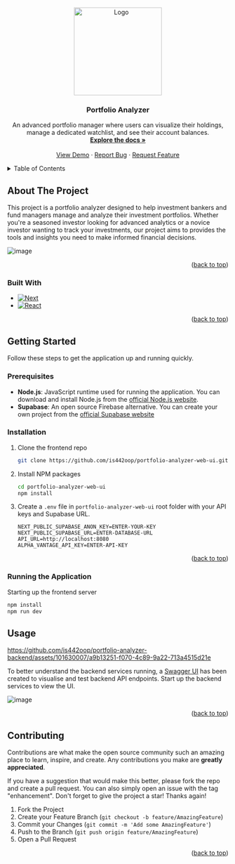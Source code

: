 <!-- Improved compatibility of back to top link: See: https://github.com/othneildrew/Best-README-Template/pull/73 -->

<a name="readme-top"></a>

<!--
*** Thanks for checking out the Best-README-Template. If you have a suggestion
*** that would make this better, please fork the repo and create a pull request
*** or simply open an issue with the tag "enhancement".
*** Don't forget to give the project a star!
*** Thanks again! Now go create something AMAZING! :D
-->

<!-- PROJECT SHIELDS -->
<!--
*** I'm using markdown "reference style" links for readability.
*** Reference links are enclosed in brackets [ ] instead of parentheses ( ).
*** See the bottom of this document for the declaration of the reference variables
*** for contributors-url, forks-url, etc. This is an optional, concise syntax you may use.
*** https://www.markdownguide.org/basic-syntax/#reference-style-links
-->
<!-- [![Contributors][contributors-shield]][contributors-url]
[![Forks][forks-shield]][forks-url]
[![Stargazers][stars-shield]][stars-url]
[![Issues][issues-shield]][issues-url]
[![MIT License][license-shield]][license-url]
[![LinkedIn][linkedin-shield]][linkedin-url] -->

<!-- PROJECT LOGO -->
<br />
<div align="center">
  <a href="https://github.com/github_username/repo_name">
    <img src="https://github.com/is442oop/portfolio-analyzer-backend/assets/101630007/44e4c2e0-4a38-44f4-8a6d-be65d51458b6" alt="Logo" width="200" height="200"> 
  </a>

<h3 align="center">Portfolio Analyzer</h3>

  <p align="center">
    An advanced portfolio manager where users can visualize their holdings, manage a dedicated watchlist, and see their account balances.
    <br />
    <a href="https://github.com/is442oop"><strong>Explore the docs »</strong></a>
    <br />
    <br />
    <a href="https://is442-oop.netlify.app/">View Demo</a>
    ·
    <a href="https://github.com/is442oop/portfolio-analyzer-web-ui/issues">Report Bug</a>
    ·
    <a href="https://github.com/is442oop/portfolio-analyzer-web-ui/issues">Request Feature</a>
  </p>
</div>

<!-- TABLE OF CONTENTS -->
<details>
  <summary>Table of Contents</summary>
  <ol>
    <li>
      <a href="#about-the-project">About The Project</a>
      <ul>
        <li><a href="#built-with">Built With</a></li>
      </ul>
    </li>
    <li>
      <a href="#getting-started">Getting Started</a>
      <ul>
        <li><a href="#prerequisites">Prerequisites</a></li>
        <li><a href="#installation">Installation</a></li>
        <li><a href="#running-the-application">Running the Application</a></li>
      </ul>
    </li>
    <li><a href="#usage">Usage</a></li>
    <li><a href="#contributing">Contributing</a></li>
  </ol>
</details>

<!-- ABOUT THE PROJECT -->

## About The Project

This project is a portfolio analyzer designed to help investment bankers and fund managers manage and analyze their investment portfolios. Whether you're a seasoned investor looking for advanced analytics or a novice investor wanting to track your investments, our project aims to provides the tools and insights you need to make informed financial decisions.

![image](https://github.com/is442oop/portfolio-analyzer-backend/assets/101630007/00f1d53d-2be6-4b25-9dbc-2866c80fc6be)

<p align="right">(<a href="#readme-top">back to top</a>)</p>

### Built With

-   [![Next][Next.js]][Next-url]
-   [![React][React.js]][React-url]

<p align="right">(<a href="#readme-top">back to top</a>)</p>

<!-- GETTING STARTED -->

## Getting Started

Follow these steps to get the application up and running quickly.

### Prerequisites

-   **Node.js**: JavaScript runtime used for running the application. You can download and install Node.js from the [official Node.js website](https://nodejs.org/en/download).
-   **Supabase**: An open source Firebase alternative. You can create your own project from the [official Supabase website](https://supabase.com/)

### Installation

1. Clone the frontend repo
    ```sh
    git clone https://github.com/is442oop/portfolio-analyzer-web-ui.git
    ```
2. Install NPM packages
    ```sh
    cd portfolio-analyzer-web-ui
    npm install
    ```
3. Create a `.env` file in `portfolio-analyzer-web-ui` root folder with your API keys and Supabase URL.
    ```
    NEXT_PUBLIC_SUPABASE_ANON_KEY=ENTER-YOUR-KEY
    NEXT_PUBLIC_SUPABASE_URL=ENTER-DATABASE-URL
    API_URL=http://localhost:8080
    ALPHA_VANTAGE_API_KEY=ENTER-API-KEY
    ```

<p align="right">(<a href="#readme-top">back to top</a>)</p>

### Running the Application

Starting up the frontend server

```sh
npm install
npm run dev
```

<!-- USAGE EXAMPLES -->

## Usage

https://github.com/is442oop/portfolio-analyzer-backend/assets/101630007/a9b13251-f070-4c89-9a22-713a4515d21e

To better understand the backend services running, a [Swagger UI](http://localhost:8080/api/swagger-ui/index.html#/) has been created to visualise and test backend API endpoints. Start up the backend services to view the UI.

![image](https://github.com/is442oop/portfolio-analyzer-backend/assets/101630007/49bca898-293c-4ad5-a48f-8a17819189db)

<!-- Use this space to show useful examples of how a project can be used. Additional screenshots, code examples and demos work well in this space. You may also link to more resources.

_For more examples, please refer to the [Documentation](https://example.com)_ -->

<p align="right">(<a href="#readme-top">back to top</a>)</p>

<!-- CONTRIBUTING -->

## Contributing

Contributions are what make the open source community such an amazing place to learn, inspire, and create. Any contributions you make are **greatly appreciated**.

If you have a suggestion that would make this better, please fork the repo and create a pull request. You can also simply open an issue with the tag "enhancement". Don't forget to give the project a star! Thanks again!

1. Fork the Project
2. Create your Feature Branch (`git checkout -b feature/AmazingFeature`)
3. Commit your Changes (`git commit -m 'Add some AmazingFeature'`)
4. Push to the Branch (`git push origin feature/AmazingFeature`)
5. Open a Pull Request

<p align="right">(<a href="#readme-top">back to top</a>)</p>

<!-- MARKDOWN LINKS & IMAGES -->
<!-- https://www.markdownguide.org/basic-syntax/#reference-style-links -->

[contributors-shield]: https://img.shields.io/github/contributors/github_username/repo_name.svg?style=for-the-badge
[contributors-url]: https://github.com/github_username/repo_name/graphs/contributors
[forks-shield]: https://img.shields.io/github/forks/github_username/repo_name.svg?style=for-the-badge
[forks-url]: https://github.com/github_username/repo_name/network/members
[stars-shield]: https://img.shields.io/github/stars/github_username/repo_name.svg?style=for-the-badge
[stars-url]: https://github.com/github_username/repo_name/stargazers
[issues-shield]: https://img.shields.io/github/issues/github_username/repo_name.svg?style=for-the-badge
[issues-url]: https://github.com/github_username/repo_name/issues
[license-shield]: https://img.shields.io/github/license/github_username/repo_name.svg?style=for-the-badge
[license-url]: https://github.com/github_username/repo_name/blob/master/LICENSE.txt
[linkedin-shield]: https://img.shields.io/badge/-LinkedIn-black.svg?style=for-the-badge&logo=linkedin&colorB=555
[linkedin-url]: https://linkedin.com/in/linkedin_username
[product-screenshot]: images/screenshot.png
[Next.js]: https://img.shields.io/badge/next.js-000000?style=for-the-badge&logo=nextdotjs&logoColor=white
[Next-url]: https://nextjs.org/
[React.js]: https://img.shields.io/badge/React-20232A?style=for-the-badge&logo=react&logoColor=61DAFB
[React-url]: https://reactjs.org/
[Springboot-url]: https://spring.io/projects/spring-boot
[Springboot-java]: https://img.shields.io/badge/Spring_Boot-white?style=for-the-badge&logo=springboot
[Java-url]: https://www.java.com/en/
[Java-pic]: https://img.shields.io/badge/java-%23ED8B00.svg?style=for-the-badge&logo=openjdk&logoColor=white
[Maven-url]: https://maven.apache.org/
[Apache-Maven]: https://img.shields.io/badge/Apache%20Maven-C71A36?style=for-the-badge&logo=Apache%20Maven&logoColor=white
[Hibernate]: https://img.shields.io/badge/Hibernate-59666C?style=for-the-badge&logo=Hibernate&logoColor=white
[Hibernate-url]: https://hibernate.org/
[Supabase]: https://img.shields.io/badge/Supabase-3ECF8E?style=for-the-badge&logo=supabase&logoColor=white
[Supbase-url]: https://supabase.com/
[Postgres]: https://img.shields.io/badge/postgres-%23316192.svg?style=for-the-badge&logo=postgresql&logoColor=white
[Postgres-url]: https://www.postgresql.org/
[Docker]: https://img.shields.io/badge/docker-%230db7ed.svg?style=for-the-badge&logo=docker&logoColor=white
[Docker-url]: https://www.docker.com/
[Vercel]: https://img.shields.io/badge/vercel-%23000000.svg?style=for-the-badge&logo=vercel&logoColor=white
[Vercel-url]: https://vercel.com/
[Google-Cloud]: https://img.shields.io/badge/GoogleCloud-%234285F4.svg?style=for-the-badge&logo=google-cloud&logoColor=white
[Google-Cloud-URL]: https://cloud.google.com/free/?utm_source=google&utm_medium=cpc&utm_campaign=japac-SG-all-en-dr-BKWS-all-core-trial-EXA-dr-1605216&utm_content=text-ad-none-none-DEV_c-CRE_602258786551-ADGP_Hybrid%20%7C%20BKWS%20-%20EXA%20%7C%20Txt%20~%20GCP_General_core%20brand_main-KWID_43700071544383215-aud-1644542956228%3Akwd-26415313501&userloc_9062530-network_g&utm_term=KW_google%20cloud%20platform&gclid=Cj0KCQiAgK2qBhCHARIsAGACuzn7TZrLh0PyuAGwdTsxycRy90V_j6bfmv6Hf4RYkg3Aromq84FZpecaAl5lEALw_wcB&gclsrc=aw.ds
